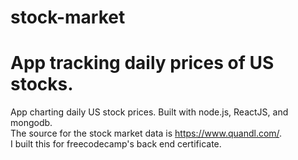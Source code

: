# stock-market
App tracking daily prices of US stocks.
=======
App charting daily US stock prices. Built with node.js, ReactJS, and mongodb.  
The source for the stock market data is https://www.quandl.com/.  
I built this for freecodecamp's back end certificate.
